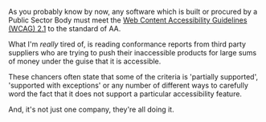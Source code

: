 As you probably know by now, any software which is built or procured by a Public Sector Body must meet the [Web Content Accessibility Guidelines (WCAG) 2.1](https://www.w3.org/TR/WCAG21/) to the standard of AA.

What I'm *really* tired of, is reading conformance reports from third party suppliers who are trying to push their inaccessible products for large sums of money under the guise that it is accessible. 

These chancers often state that some of the criteria is 'partially supported', 'supported with exceptions' or any number of different ways to carefully word the fact that it does not support a particular accessibility feature.

And, it's not just one company, they're all doing it.